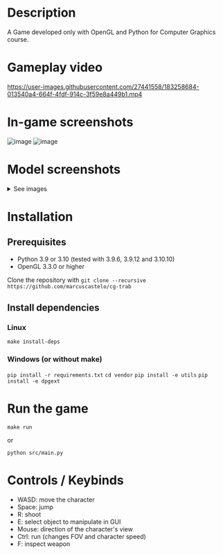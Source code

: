 # Description

A Game developed only with OpenGL and Python for Computer Graphics course.

# Gameplay video

https://user-images.githubusercontent.com/27441558/183258684-013540a4-664f-4fdf-914c-3f59e8a449b1.mp4

# In-game screenshots

![image](https://user-images.githubusercontent.com/27441558/183258480-0447e048-cf41-4dba-b873-41cb4b9db77a.png)
![image](https://user-images.githubusercontent.com/27441558/183258483-e5aa7663-f94e-4fe2-b294-40f075028c56.png)

# Model screenshots

<details>
  <summary>See images</summary>
  
  ![image](https://user-images.githubusercontent.com/27441558/183258300-c8bf030c-1f3b-4b23-9327-f911c3d78910.png)
  ![image](https://user-images.githubusercontent.com/27441558/183258304-0800f658-4b4d-446e-a2fb-53f65faf6a49.png)
  ![image](https://user-images.githubusercontent.com/27441558/183258309-65f41a96-8e52-461d-87b4-de0ec5db3f53.png)
  ![image](https://user-images.githubusercontent.com/27441558/183258362-ac776847-03c8-46a6-9fce-188b0579a680.png)
  ![image](https://user-images.githubusercontent.com/27441558/183258377-023da458-bf17-4fcc-93e6-83f02e2f2f69.png)
  ![image](https://user-images.githubusercontent.com/27441558/183258389-8e1c6043-8d14-476e-88a3-8597a9633a4d.png)
  ![image](https://user-images.githubusercontent.com/27441558/183258395-eb12a2d3-e43e-4f94-8202-e02c781ad4bd.png)
  ![image](https://user-images.githubusercontent.com/27441558/183258401-a2c39f60-9876-4964-be8b-6eb6ac587174.png)
  ![image](https://user-images.githubusercontent.com/27441558/183258418-0b6a9115-d515-46f8-bf2a-890471b8b656.png)
</details>


# Installation

## Prerequisites

- Python 3.9 or 3.10 (tested with 3.9.6, 3.9.12 and 3.10.10)
- OpenGL 3.3.0 or higher

Clone the repository with `git clone --recursive https://github.com/marcuscastelo/cg-trab`

## Install dependencies

### Linux

`make install-deps`

### Windows (or without make)

`pip install -r requirements.txt`
`cd vendor`
`pip install -e utils`
`pip install -e dpgext`


# Run the game

`make run` 

or

`python src/main.py`

# Controls / Keybinds

- WASD: move the character
- Space: jump
- R: shoot
- E: select object to manipulate in GUI
- Mouse: direction of the character's view
- Ctrl: run (changes FOV and character speed)
- F: inspect weapon 
